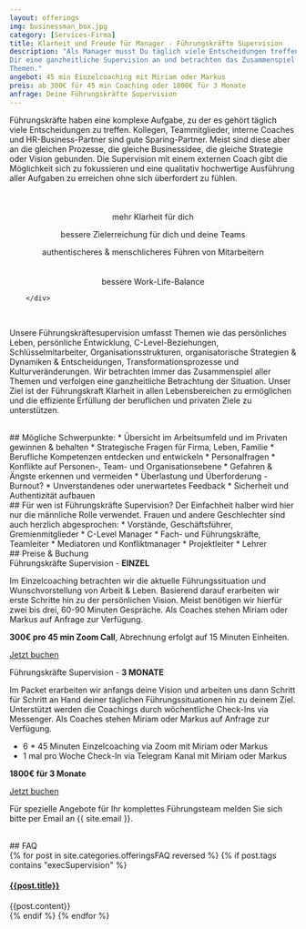 ```yaml
---
layout: offerings
img: businessman_box.jpg
category: [Services-Firma]
title: Klarheit und Freude für Manager - Führungskräfte Supervision
description: "Als Manager musst Du täglich viele Entscheidungen treffen. Wir bieten
Dir eine ganzheitliche Supervision an und betrachten das Zusammenspiel all Deiner
Themen."
angebot: 45 min Einzelcoaching mit Miriam oder Markus
preis: ab 300€ für 45 min Coaching oder 1800€ für 3 Monate
anfrage: Deine Führungskräfte Supervision
---
```


Führungskräfte haben eine komplexe Aufgabe, zu der es gehört täglich viele Entscheidungen zu treffen. Kollegen, Teammitglieder, interne Coaches und HR-Business-Partner sind gute Sparing-Partner. Meist sind diese aber an die gleichen Prozesse, die gleiche Businessidee, die gleiche Strategie oder Vision gebunden. Die Supervision mit einem externen Coach gibt die Möglichkeit sich zu fokussieren und eine qualitativ hochwertige Ausführung aller Aufgaben zu erreichen ohne sich überfordert zu fühlen.

<br>
<div class="container">
  <div class="row">

  <div class="col-sm-3 col-md-3">
  <center>
  <i class="fa-solid fa-glasses fa-2xl"></i><br>
  <p style="margin-top: 0.25em;">mehr Klarheit für dich</p>
  </center>
  </div>

  <div class="col-sm-3 col-md-3">
  <center>
  <i class="fa-solid fa-bullseye fa-2xl"></i>
  <p style="margin-top: 0.25em;">bessere Zielerreichung für dich und deine Teams</p>
  </center>
  </div>

  <div class="col-sm-3 col-md-3">
  <center>
  <i class="fa-solid fa-route fa-2xl"></i>
  <p style="margin-top: 0.25em;">authentischeres & menschlicheres Führen von Mitarbeitern</p>
  </center>
  </div>

  <div class="col-sm-3 col-md-3">
  <center>
  <i class="fa-solid fa-scale-balanced fa-2xl"></i><br>
  <p style="margin-top: 0.25em;">bessere Work-Life-Balance</p>
  </center>
  </div>          

        </div>
  </div>
<br>

Unsere Führungskräftesupervision umfasst Themen wie das persönliches Leben, persönliche Entwicklung, C-Level-Beziehungen, Schlüsselmitarbeiter, Organisationsstrukturen, organisatorische
Strategien & Dynamiken & Entscheidungen, Transformationsprozesse und Kulturveränderungen.
Wir betrachten immer das Zusammenspiel aller Themen und verfolgen eine ganzheitliche
Betrachtung der Situation. Unser Ziel ist der Führungskraft Klarheit in allen Lebensbereichen
zu ermöglichen und die effiziente Erfüllung der beruflichen und privaten Ziele
zu unterstützen.

<br>
## Mögliche Schwerpunkte:
* Übersicht im Arbeitsumfeld und im Privaten gewinnen & behalten
* Strategische Fragen für Firma, Leben, Familie
* Berufliche Kompetenzen entdecken und entwickeln
* Personalfragen
* Konflikte auf Personen-, Team- und Organisationsebene
* Gefahren & Ängste erkennen und vermeiden
* Überlastung und Überforderung - Burnout?
* Unverstandenes oder unerwartetes Feedback
* Sicherheit und Authentizität aufbauen

<br>
## Für wen ist Führungskräfte Supervision?
Der Einfachheit halber wird hier nur die männliche Rolle verwendet. Frauen und andere Geschlechter sind auch herzlich abgesprochen:
* Vorstände, Geschäftsführer, Gremienmitglieder
* C-Level Manager
* Fach- und Führungskräfte, Teamleiter
* Mediatoren und Konfliktmanager
* Projektleiter
* Lehrer

<br>
## Preise & Buchung

<div class="panel panel-info">
<div class="panel-heading">Führungskräfte Supervision - <b>EINZEL</b></div>
<div class="panel-body">
  <p>Im Einzelcoaching betrachten wir die aktuelle Führungssituation und Wunschvorstellung von Arbeit & Leben. Basierend darauf erarbeiten wir erste Schritte hin zu der persönlichen Vision. Meist benötigen wir hierfür zwei bis drei, 60-90 Minuten Gespräche. Als Coaches stehen Miriam oder Markus auf Anfrage zur Verfügung.</p>
  <b>300€ pro 45 min Zoom Call</b>, Abrechnung erfolgt auf 15 Minuten Einheiten.
  <p><a href="mailto:{{ site.email }}?subject=Führungskräfte Supervision - Einzel" target="_blank" class="btn btn-primary">Jetzt buchen</a></p>
</div>
</div>


<div class="panel panel-info">
<div class="panel-heading">Führungskräfte Supervision - <b>3 MONATE</b></div>
<div class="panel-body">
  <p>Im Packet erarbeiten wir anfangs deine Vision und arbeiten uns dann Schritt für
  Schritt an Hand deiner täglichen Führungssituationen hin zu deinem Ziel. Unterstützt werden
  die Coachings durch wöchentliche Check-Ins via Messenger. Als Coaches stehen Miriam oder Markus auf Anfrage zur Verfügung.</p>
  <ul>
  <li>6 * 45 Minuten Einzelcoaching via Zoom mit Miriam oder Markus</li>
  <li>1 mal pro Woche Check-In via Telegram Kanal mit Miriam oder Markus</li>
  </ul>
  <b>1800€ für 3 Monate</b>
  <p><a href="mailto:{{ site.email }}?subject=Führungskräfte Supervision - 3 Monate" target="_blank" class="btn btn-primary">Jetzt buchen</a></p>
</div>
</div>



Für spezielle Angebote für Ihr komplettes Führungsteam melden Sie sich bitte per Email
an {{ site.email }}.


<br>
## FAQ
<div class="panel-group" id="accordion" role="tablist" aria-multiselectable="true">
  <div class="panel panel-default">
  {% for post in site.categories.offeringsFAQ reversed %}
    {% if post.tags contains "execSupervision" %}
    <div class="panel-heading" role="tab" id="{{post.anker}}Head">
      <h4 class="panel-title">
        <a rclass="collapsed" ole="button" data-toggle="collapse" data-parent="#accordion" href="#{{post.anker}}Role" aria-expanded="false" aria-controls="{{post.anker}}">
          {{post.title}}
        </a>
      </h4>
    </div>
    <div id="{{post.anker}}Role" class="panel-collapse collapse" role="tabpanel" aria-labelledby="{{post.anker}}Head">
      <div class="panel-body">
        {{post.content}}
      </div>
    </div>
    {% endif %}
  {% endfor %}
  </div>
</div>
